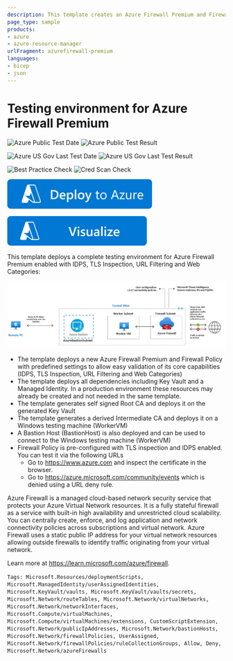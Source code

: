 ```yaml
---
description: This template creates an Azure Firewall Premium and Firewall Policy with premium features such as Intrusion Inspection Detection (IDPS), TLS inspection and Web Category filtering
page_type: sample
products:
- azure
- azure-resource-manager
urlFragment: azurefirewall-premium
languages:
- bicep
- json
---
```

# Testing environment for Azure Firewall Premium

![Azure Public Test Date](https://azurequickstartsservice.blob.core.windows.net/badges/quickstarts/microsoft.network/azurefirewall-premium/PublicLastTestDate.svg)
![Azure Public Test Result](https://azurequickstartsservice.blob.core.windows.net/badges/quickstarts/microsoft.network/azurefirewall-premium/PublicDeployment.svg)

![Azure US Gov Last Test Date](https://azurequickstartsservice.blob.core.windows.net/badges/quickstarts/microsoft.network/azurefirewall-premium/FairfaxLastTestDate.svg)
![Azure US Gov Last Test Result](https://azurequickstartsservice.blob.core.windows.net/badges/quickstarts/microsoft.network/azurefirewall-premium/FairfaxDeployment.svg)

![Best Practice Check](https://azurequickstartsservice.blob.core.windows.net/badges/quickstarts/microsoft.network/azurefirewall-premium/BestPracticeResult.svg)
![Cred Scan Check](https://azurequickstartsservice.blob.core.windows.net/badges/quickstarts/microsoft.network/azurefirewall-premium/CredScanResult.svg)

[![Deploy To Azure](https://raw.githubusercontent.com/Azure/azure-quickstart-templates/master/1-CONTRIBUTION-GUIDE/images/deploytoazure.svg?sanitize=true)](https://portal.azure.com/#create/Microsoft.Template/uri/https%3A%2F%2Fraw.githubusercontent.com%2FAzure%2Fazure-quickstart-templates%2Fmaster%2Fquickstarts%2Fmicrosoft.network%2Fazurefirewall-premium%2Fazuredeploy.json)

[![Visualize](https://raw.githubusercontent.com/Azure/azure-quickstart-templates/master/1-CONTRIBUTION-GUIDE/images/visualizebutton.svg?sanitize=true)](http://armviz.io/#/?load=https%3A%2F%2Fraw.githubusercontent.com%2FAzure%2Fazure-quickstart-templates%2Fmaster%2Fquickstarts%2Fmicrosoft.network%2Fazurefirewall-premium%2Fazuredeploy.json)

This template deploys a complete testing environment for Azure Firewall Premium enabled with IDPS, TLS Inspection, URL Filtering and Web Categories:

![Specification](./images/spec.png)

- The template deploys a new Azure Firewall Premium and Firewall Policy with predefined settings to allow easy validation of its core capabilities (IDPS, TLS Inspection, URL Filtering and Web Categories)
- The template deploys all dependencies including Key Vault and a Managed Identity. In a production environment these resources may already be created and not needed in the same template.
- The template generates self signed Root CA and deploys it on the generated Key Vault
- The template generates a derived Intermediate CA and deploys it on a Windows testing machine (WorkerVM)
- A Bastion Host (BastionHost) is also deployed and can be used to connect to the Windows testing machine (WorkerVM)
- Firewall Policy is pre-configured with TLS inspection and IDPS enabled. You can test it via the following URLs
  - Go to https://www.azure.com and inspect the certificate in the browser.
  - Go to https://azure.microsoft.com/community/events which is denied using a URL deny rule.

Azure Firewall is a managed cloud-based network security service that protects your Azure Virtual Network resources. It is a fully stateful firewall as a service with built-in high availability and unrestricted cloud scalability. You can centrally create, enforce, and log application and network connectivity policies across subscriptions and virtual network. Azure Firewall uses a static public IP address for your virtual network resources allowing outside firewalls to identify traffic originating from your virtual network.

Learn more at https://learn.microsoft.com/azure/firewall.

`Tags: Microsoft.Resources/deploymentScripts, Microsoft.ManagedIdentity/userAssignedIdentities, Microsoft.KeyVault/vaults, Microsoft.KeyVault/vaults/secrets, Microsoft.Network/routeTables, Microsoft.Network/virtualNetworks, Microsoft.Network/networkInterfaces, Microsoft.Compute/virtualMachines, Microsoft.Compute/virtualMachines/extensions, CustomScriptExtension, Microsoft.Network/publicIpAddresses, Microsoft.Network/bastionHosts, Microsoft.Network/firewallPolicies, UserAssigned, Microsoft.Network/firewallPolicies/ruleCollectionGroups, Allow, Deny, Microsoft.Network/azureFirewalls`
